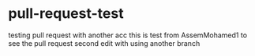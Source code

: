 # pull-request-test
testing pull request with another acc
this is test from AssemMohamed1 to see the pull request
second edit with using another branch
